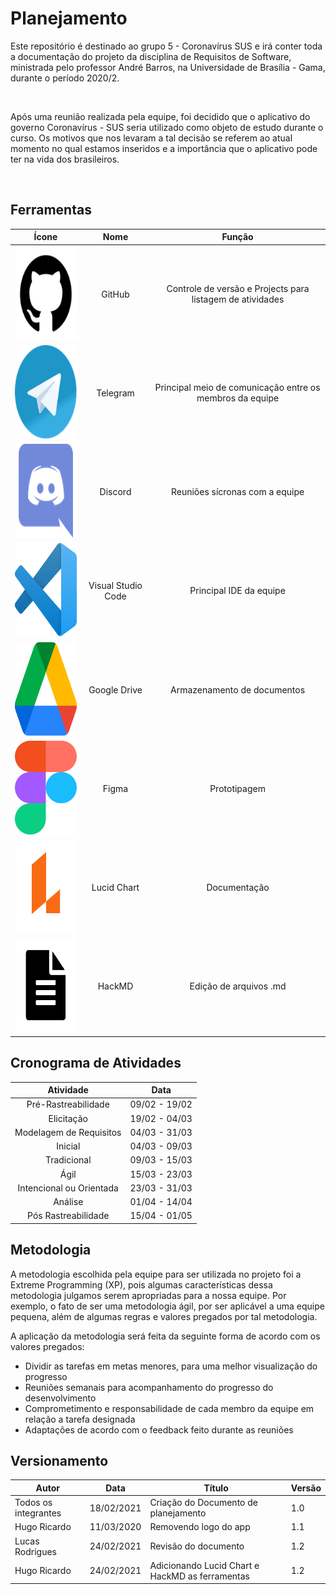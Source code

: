 # Planejamento


Este repositório é destinado ao grupo 5 - Coronavírus SUS e irá conter toda a documentação do projeto da disciplina de Requisitos de Software, ministrada pelo professor André Barros, na Universidade de Brasília - Gama, durante o período 2020/2.

<br>

Após uma reunião realizada pela equipe, foi decidido que o aplicativo do governo Coronavírus - SUS seria utilizado como objeto de estudo durante o curso. Os motivos que nos levaram a tal decisão se referem ao atual momento no qual estamos inseridos e a importância que o aplicativo pode ter na vida dos brasileiros. 

<br>

## Ferramentas

| Ícone | Nome | Função | 
|:--:|:--:|:--:| 
| <img width="150" height="150" src="https://raw.githubusercontent.com/Requisitos-de-Software/2020.2-Coronavirus-SUS/devel/docs/assets/icons/github.png"> | GitHub | Controle de versão e Projects para listagem de atividades | 
| <img width="150" height="150" src="https://raw.githubusercontent.com/Requisitos-de-Software/2020.2-Coronavirus-SUS/devel/docs/assets/icons/telegram.png"> | Telegram | Principal meio de comunicação entre os membros da equipe | 
| <img width="150" height="150" src="https://raw.githubusercontent.com/Requisitos-de-Software/2020.2-Coronavirus-SUS/devel/docs/assets/icons/discord.png"> | Discord | Reuniões sícronas com a equipe | 
| <img width="150" height="150" src="https://raw.githubusercontent.com/Requisitos-de-Software/2020.2-Coronavirus-SUS/devel/docs/assets/icons/VSCode.png"> | Visual Studio Code | Principal IDE da equipe | 
| <img width="150" height="150" src="https://raw.githubusercontent.com/Requisitos-de-Software/2020.2-Coronavirus-SUS/devel/docs/assets/icons/drive.png"> | Google Drive | Armazenamento de documentos | 
| <img width="150" height="150" src="https://raw.githubusercontent.com/Requisitos-de-Software/2020.2-Coronavirus-SUS/devel/docs/assets/icons/figma.png"> | Figma | Prototipagem | 
| <img width="150" height="150" src="https://raw.githubusercontent.com/Requisitos-de-Software/2020.2-Coronavirus-SUS/devel/docs/assets/icons/lucidChart.png"> | Lucid Chart | Documentação | 
| <img width="150" height="150" src="https://raw.githubusercontent.com/Requisitos-de-Software/2020.2-Coronavirus-SUS/devel/docs/assets/icons/hackmd.png"> | HackMD | Edição de arquivos .md | 


## Cronograma de Atividades

| Atividade | Data |
|:--:|:--:|
| Pré-Rastreabilidade | 09/02 - 19/02  |
| Elicitação | 19/02 - 04/03  |
| Modelagem de Requisitos | 04/03 - 31/03  |
| Inicial | 04/03 - 09/03  |
| Tradicional | 09/03 - 15/03  |
| Ágil | 15/03 - 23/03  |
| Intencional ou Orientada | 23/03 - 31/03  |
| Análise | 01/04 - 14/04  |
| Pós Rastreabilidade | 15/04 - 01/05  |

## Metodologia

A metodologia escolhida pela equipe para ser utilizada no projeto foi a Extreme Programming (XP), pois algumas características dessa metodologia julgamos serem apropriadas para a nossa equipe. Por exemplo, o fato de ser uma metodologia ágil, por ser aplicável a uma equipe pequena, além de algumas regras e valores pregados por tal metodologia.

A aplicação da metodologia será feita da seguinte forma de acordo com os valores pregados:

- Dividir as tarefas em metas menores, para uma melhor visualização do progresso
- Reuniões semanais para acompanhamento do progresso do desenvolvimento
- Comprometimento e responsabilidade de cada membro da equipe em relação a tarefa designada
- Adaptações de acordo com o feedback feito durante as reuniões

## Versionamento
| Autor | Data | Título | Versão |
|--|--|--|--|
| Todos os integrantes | 18/02/2021 | Criação do Documento de planejamento | 1.0 |
| Hugo Ricardo | 11/03/2020     | Removendo logo do app | 1.1 |
| Lucas Rodrigues | 24/02/2021 | Revisão do documento | 1.2 |
| Hugo Ricardo | 24/02/2021 | Adicionando Lucid Chart e HackMD as ferramentas | 1.2 |
